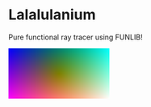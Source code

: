 # Lalalulanium
Pure functional ray tracer using FUNLIB! 


![](https://raw.githubusercontent.com/keptan/Lalalulanium/master/image.png)
